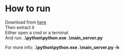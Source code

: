 # How to run

Download from [here](https://github.com/ReAlberto24/python_music_project/archive/refs/heads/master.zip)<br>
Then extract it<br>
Either open a cmd or a terminal<br>
And run: **.\python\python.exe .\main_server.py**

For more info: **.\python\python.exe .\main_server.py -h**
